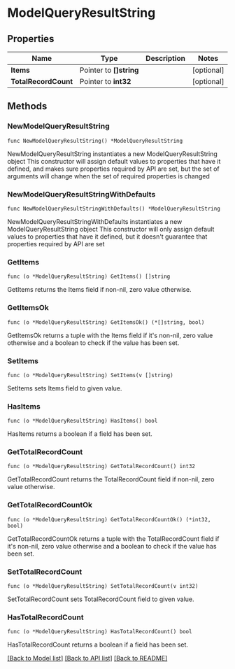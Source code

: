 # ModelQueryResultString

## Properties

Name | Type | Description | Notes
------------ | ------------- | ------------- | -------------
**Items** | Pointer to **[]string** |  | [optional] 
**TotalRecordCount** | Pointer to **int32** |  | [optional] 

## Methods

### NewModelQueryResultString

`func NewModelQueryResultString() *ModelQueryResultString`

NewModelQueryResultString instantiates a new ModelQueryResultString object
This constructor will assign default values to properties that have it defined,
and makes sure properties required by API are set, but the set of arguments
will change when the set of required properties is changed

### NewModelQueryResultStringWithDefaults

`func NewModelQueryResultStringWithDefaults() *ModelQueryResultString`

NewModelQueryResultStringWithDefaults instantiates a new ModelQueryResultString object
This constructor will only assign default values to properties that have it defined,
but it doesn't guarantee that properties required by API are set

### GetItems

`func (o *ModelQueryResultString) GetItems() []string`

GetItems returns the Items field if non-nil, zero value otherwise.

### GetItemsOk

`func (o *ModelQueryResultString) GetItemsOk() (*[]string, bool)`

GetItemsOk returns a tuple with the Items field if it's non-nil, zero value otherwise
and a boolean to check if the value has been set.

### SetItems

`func (o *ModelQueryResultString) SetItems(v []string)`

SetItems sets Items field to given value.

### HasItems

`func (o *ModelQueryResultString) HasItems() bool`

HasItems returns a boolean if a field has been set.

### GetTotalRecordCount

`func (o *ModelQueryResultString) GetTotalRecordCount() int32`

GetTotalRecordCount returns the TotalRecordCount field if non-nil, zero value otherwise.

### GetTotalRecordCountOk

`func (o *ModelQueryResultString) GetTotalRecordCountOk() (*int32, bool)`

GetTotalRecordCountOk returns a tuple with the TotalRecordCount field if it's non-nil, zero value otherwise
and a boolean to check if the value has been set.

### SetTotalRecordCount

`func (o *ModelQueryResultString) SetTotalRecordCount(v int32)`

SetTotalRecordCount sets TotalRecordCount field to given value.

### HasTotalRecordCount

`func (o *ModelQueryResultString) HasTotalRecordCount() bool`

HasTotalRecordCount returns a boolean if a field has been set.


[[Back to Model list]](../README.md#documentation-for-models) [[Back to API list]](../README.md#documentation-for-api-endpoints) [[Back to README]](../README.md)


